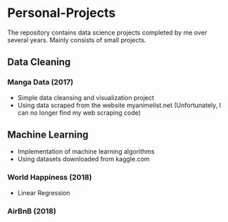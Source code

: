 # Personal-Projects
The repository contains data science projects completed by me over several years. Mainly consists of small projects. 

## Data Cleaning
### Manga Data (2017)
* Simple data cleansing and visualization project
* Using data scraped from the website myanimelist.net (Unfortunately, I can no longer find my web scraping code)

## Machine Learning
* Implementation of machine learning algorithms
* Using datasets downloaded from kaggle.com
### World Happiness (2018)
* Linear Regression
### AirBnB (2018)
